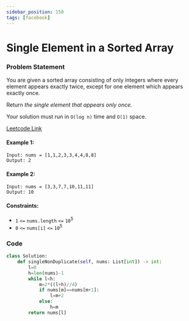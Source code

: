 ```yaml
---
sidebar_position: 150
tags: [facebook]
---
```


# Single Element in a Sorted Array

### Problem Statement

You are given a sorted array consisting of only integers where every element appears exactly twice, except for one element which appears exactly once.

Return _the single element that appears only once._

Your solution must run in `O(log n)` time and `O(1)` space.

[Leetcode Link](https://leetcode.com/problems/single-element-in-a-sorted-array)

#### Example 1:

```
Input: nums = [1,1,2,3,3,4,4,8,8]
Output: 2
```

#### Example 2:

```
Input: nums = [3,3,7,7,10,11,11]
Output: 10
```

#### Constraints:

- `1` `<=` `nums.length` `<=` `10`<sup>5</sup>
- `0` `<=` `nums[i]` `<=` `10`<sup>5</sup>

### Code

```python title="Python"
class Solution:
    def singleNonDuplicate(self, nums: List[int]) -> int:
        l=0
        h=len(nums)-1
        while l<h:
            m=2*((l+h)//4)
            if nums[m]==nums[m+1]:
                l=m+2
            else:
                h=m
        return nums[l]
```
